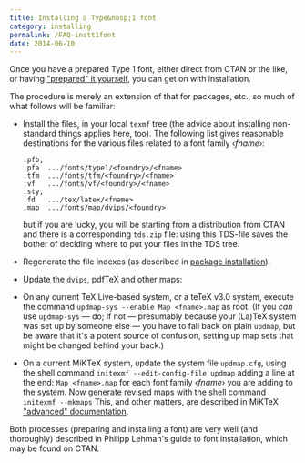 ```yaml
---
title: Installing a Type&nbsp;1 font
category: installing
permalink: /FAQ-instt1font
date: 2014-06-10
---
```


Once you have a prepared Type&nbsp;1 font, either direct from CTAN
or the like, or having ["prepared" it yourself](FAQ-prept1font),
you can get on with installation.

The procedure is merely an extension of that for packages, etc., so
much of what follows will be familiar:
  

-  Install the files, in your local `texmf` tree (the advice
    about installing non-standard things applies here, too).  The
    following list gives reasonable destinations for the various files
    related to a font family &lsaquo;_fname_&rsaquo;:
    ```
    .pfb,
    .pfa  .../fonts/type1/<foundry>/<fname>
    .tfm  .../fonts/tfm/<foundry>/<fname>
    .vf   .../fonts/vf/<foundry>/<fname>
    .sty,
    .fd   .../tex/latex/<fname>
    .map  .../fonts/map/dvips/<foundry>
    ```
    but if you are lucky, you will be starting from a distribution from
    CTAN and there is a corresponding `tds.zip` file:
    using this TDS-file saves the bother of deciding where to put
    your files in the TDS tree.
-  Regenerate the file indexes (as described in
    [package installation](FAQ-inst-wlcf)).
-  Update the `dvips`, pdfTeX and other maps:
  

  -  On any current TeX&nbsp;Live-based system, or a teTeX v3.0
      system, execute the command
    ```
    updmap-sys --enable Map <fname>.map
    ```
      as root.  (If you _can_ use `updmap-sys`&nbsp;&mdash; do; if
      not&nbsp;&mdash; presumably because your (La)TeX system was set up by
      someone else&nbsp;&mdash; you have to fall back on plain `updmap`,
      but be aware that it's a potent source of confusion, setting up
      map sets that might be changed behind your back.)
  -  On a current MiKTeX system, update the system file
      `updmap.cfg`, using the shell command
    ```
    initexmf --edit-config-file updmap
    ```
      adding a line at the end:
    ```
    Map <fname>.map
    ```
      for each font family &lsaquo;_fname_&rsaquo; you are adding to the system.
      Now generate revised maps with the shell command
    ```
    initexmf --mkmaps
    ```
      This, and other matters, are described in MiKTeX 
      ["advanced" documentation](http://docs.miktex.org/manual/advanced.html).

Both processes (preparing and installing a font) are very well (and
thoroughly) described in Philipp Lehman's guide to font installation,
which may be found on CTAN.

